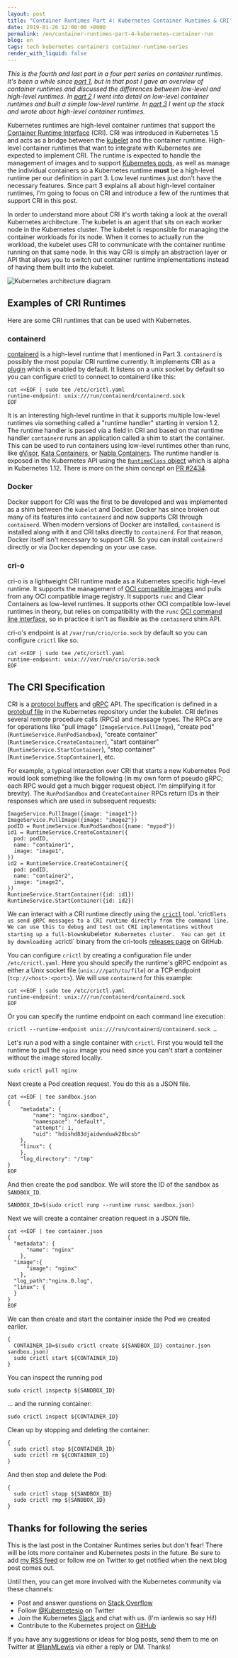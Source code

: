 ```yaml
---
layout: post
title: "Container Runtimes Part 4: Kubernetes Container Runtimes & CRI"
date: 2019-01-26 12:00:00 +0000
permalink: /en/container-runtimes-part-4-kubernetes-container-run
blog: en
tags: tech kubernetes containers container-runtime-series
render_with_liquid: false
---
```


_This is the fourth and last part in a four part series on container runtimes.
It's been a while since
[part 1](https://www.ianlewis.org/en/container-runtimes-part-1-introduction-container-r),
but in that post I gave an overview of container runtimes and discussed the
differences between low-level and high-level runtimes. In
[part 2](https://www.ianlewis.org/en/container-runtimes-part-2-anatomy-low-level-contai)
I went into detail on low-level container runtimes and built a simple low-level
runtime. In
[part 3](https://www.ianlewis.org/en/container-runtimes-part-3-high-level-runtimes)
I went up the stack and wrote about high-level container runtimes._

Kubernetes runtimes are high-level container runtimes that support the
[Container Runtime Interface](https://github.com/kubernetes/community/blob/master/contributors/devel/sig-node/container-runtime-interface.md)
(CRI). CRI was introduced in Kubernetes 1.5 and acts as a bridge between the
[kubelet](https://kubernetes.io/docs/concepts/overview/components/#kubelet) and
the container runtime. High-level container runtimes that want to integrate
with Kubernetes are expected to implement CRI. The runtime is expected to
handle the management of images and to support
[Kubernetes pods](https://www.ianlewis.org/en/what-are-kubernetes-pods-anyway),
as well as manage the individual containers so a Kubernetes runtime **must**
be a high-level runtime per our definition in part 3. Low level runtimes just
don't have the necessary features. Since part 3 explains all about high-level
container runtimes, I'm going to focus on CRI and introduce a few of the
runtimes that support CRI in this post.

In order to understand more about CRI it's worth taking a look at the overall
Kubernetes architecture. The kubelet is an agent that sits on each worker node
in the Kubernetes cluster. The kubelet is responsible for managing the
container workloads for its node. When it comes to actually run the workload,
the kubelet uses CRI to communicate with the container runtime running on that
same node. In this way CRI is simply an abstraction layer or API that allows
you to switch out container runtime implementations instead of having them
built into the kubelet.

<img src="/assets/images/772/CRI.png" alt="Kubernetes architecture diagram" class="align-center" />

## Examples of CRI Runtimes

Here are some CRI runtimes that can be used with Kubernetes.

### containerd

[containerd](https://containerd.io/) is a high-level runtime that I mentioned
in Part 3. `containerd` is possibly the most popular CRI runtime currently. It
implements CRI as a [plugin](https://github.com/containerd/cri) which is
enabled by default. It listens on a unix socket by default so you can configure
crictl to connect to containerd like this:

```shell
cat <<EOF | sudo tee /etc/crictl.yaml
runtime-endpoint: unix:///run/containerd/containerd.sock
EOF
```

It is an interesting high-level runtime in that it supports multiple low-level
runtimes via something called a "runtime handler" starting in version 1.2. The
runtime handler is passed via a field in CRI and based on that runtime handler
`containerd` runs an application called a shim to start the container. This can
be used to run containers using low-level runtimes other than runc, like
[gVisor](https://github.com/google/gvisor), [Kata
Containers](https://katacontainers.io/), or [Nabla
Containers](https://nabla-containers.github.io/). The runtime handler is exposed
in the Kubernetes API using the [`RuntimeClass`
object](https://kubernetes.io/docs/concepts/containers/runtime-class/) which is
alpha in Kubernetes 1.12. There is more on the shim concept on [PR
#2434](https://github.com/containerd/containerd/pull/2434).

### Docker

Docker support for CRI was the first to be developed and was implemented as a
shim between the `kubelet` and Docker. Docker has since broken out many of its
features into `containerd` and now supports CRI through `containerd`. When
modern versions of Docker are installed, `containerd` is installed along with
it and CRI talks directly to `containerd`. For that reason, Docker itself isn't
necessary to support CRI. So you can install `containerd` directly or via Docker
depending on your use case.

### cri-o

cri-o is a lightweight CRI runtime made as a Kubernetes specific high-level
runtime. It supports the management of
[OCI compatible images](https://github.com/opencontainers/image-spec) and pulls
from any OCI compatible image registry. It supports `runc` and Clear Containers
as low-level runtimes. It supports other OCI compatible low-level runtimes in
theory, but relies on compatibility with the `runc`
[OCI command line interface](https://github.com/opencontainers/runtime-tools/blob/master/docs/command-line-interface.md),
so in practice it isn't as flexible as the `containerd` shim API.

cri-o's endpoint is at `/var/run/crio/crio.sock` by default so you can
configure `crictl` like so.

```shell
cat <<EOF | sudo tee /etc/crictl.yaml
runtime-endpoint: unix:///var/run/crio/crio.sock
EOF
```

## The CRI Specification

CRI is a [protocol buffers](https://developers.google.com/protocol-buffers/)
and [gRPC](https://grpc.io/) API. The specification is defined in a
[protobuf file](https://github.com/kubernetes/kubernetes/blob/master/staging/src/k8s.io/cri-api/pkg/apis/runtime/v1alpha2/api.proto)
in the Kubernetes repository under the kubelet. CRI defines several remote
procedure calls (RPCs) and message types. The RPCs are for operations like
"pull image" (`ImageService.PullImage`), "create pod"
(`RuntimeService.RunPodSandbox`), "create container"
(`RuntimeService.CreateContainer`), "start container"
(`RuntimeService.StartContainer`), "stop container"
(`RuntimeService.StopContainer`), etc.

For example, a typical interaction over CRI that starts a new Kubernetes Pod
would look something like the following (in my own form of pseudo gRPC; each
RPC would get a much bigger request object. I'm simplifying it for brevity).
The `RunPodSandbox` and `CreateContainer` RPCs return IDs in their responses
which are used in subsequent requests:

```text
ImageService.PullImage({image: "image1"})
ImageService.PullImage({image: "image2"})
podID = RuntimeService.RunPodSandbox({name: "mypod"})
id1 = RuntimeService.CreateContainer({
  pod: podID,
  name: "container1",
  image: "image1",
})
id2 = RuntimeService.CreateContainer({
  pod: podID,
  name: "container2",
  image: "image2",
})
RuntimeService.StartContainer({id: id1})
RuntimeService.StartContainer({id: id2})
```

We can interact with a CRI runtime directly using the
[`crictl`](https://github.com/kubernetes-sigs/cri-tools) tool. 'crictl`lets us
send gRPC messages to a CRI runtime directly from the command line. We can use
this to debug and test out CRI implementations without starting up a
full-blown`kubelet`or Kubernetes cluster.  You can get it by downloading
a`crictl` binary from the cri-tools [releases
page](https://github.com/kubernetes-sigs/cri-tools/releases) on GitHub.

You can configure `crictl` by creating a configuration file under
`/etc/crictl.yaml`. Here you should specify the runtime's gRPC endpoint as
either a Unix socket file (`unix:///path/to/file`) or a TCP endpoint
(`tcp://<host>:<port>`). We will use `containerd` for this example:

```shell
cat <<EOF | sudo tee /etc/crictl.yaml
runtime-endpoint: unix:///run/containerd/containerd.sock
EOF
```

Or you can specify the runtime endpoint on each command line execution:

```shell
crictl --runtime-endpoint unix:///run/containerd/containerd.sock …
```

Let's run a pod with a single container with `crictl`. First you would tell the
runtime to pull the `nginx` image you need since you can't start a container
without the image stored locally.

```shell
sudo crictl pull nginx
```

Next create a Pod creation request. You do this as a JSON file.

```shell
cat <<EOF | tee sandbox.json
{
    "metadata": {
        "name": "nginx-sandbox",
        "namespace": "default",
        "attempt": 1,
        "uid": "hdishd83djaidwnduwk28bcsb"
    },
    "linux": {
    },
    "log_directory": "/tmp"
}
EOF
```

And then create the pod sandbox. We will store the ID of the sandbox as
`SANDBOX_ID`.

```shell
SANDBOX_ID=$(sudo crictl runp --runtime runsc sandbox.json)
```

Next we will create a container creation request in a JSON file.

```shell
cat <<EOF | tee container.json
{
  "metadata": {
      "name": "nginx"
    },
  "image":{
      "image": "nginx"
    },
  "log_path":"nginx.0.log",
  "linux": {
  }
}
EOF
```

We can then create and start the container inside the Pod we created earlier.

```shell
{
  CONTAINER_ID=$(sudo crictl create ${SANDBOX_ID} container.json sandbox.json)
  sudo crictl start ${CONTAINER_ID}
}
```

You can inspect the running pod

```shell
sudo crictl inspectp ${SANDBOX_ID}
```

… and the running container:

```shell
sudo crictl inspect ${CONTAINER_ID}
```

Clean up by stopping and deleting the container:

```shell
{
  sudo crictl stop ${CONTAINER_ID}
  sudo crictl rm ${CONTAINER_ID}
}
```

And then stop and delete the Pod:

```shell
{
  sudo crictl stopp ${SANDBOX_ID}
  sudo crictl rmp ${SANDBOX_ID}
}
```

## Thanks for following the series

This is the last post in the Container Runtimes series but don't fear! There
will be lots more container and Kubernetes posts in the future. Be sure to add
[my RSS feed](https://www.ianlewis.org/feed/enfeed) or follow me on Twitter to
get notified when the next blog post comes out.

Until then, you can get more involved with the Kubernetes community via these
channels:

- Post and answer questions on [Stack Overflow](http://stackoverflow.com/questions/tagged/kubernetes)
- Follow [@Kubernetesio](https://twitter.com/kubernetesio) on Twitter
- Join the Kubernetes [Slack](http://slack.k8s.io/) and chat with us. (I'm ianlewis so say Hi!)
- Contribute to the Kubernetes project on [GitHub](https://github.com/kubernetes/kubernetes)

If you have any suggestions or ideas for blog posts, send them to me on Twitter
at [@IanMLewis](https://twitter.com/IanMLewis) via either a reply or DM.
Thanks!
